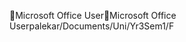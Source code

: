Microsoft Office User                                 M i c r o s o f t   O f f i c e   U s e r   p a l e k a r / D o c u m e n t s / U n i / Y r 3 S e m 1 / F 